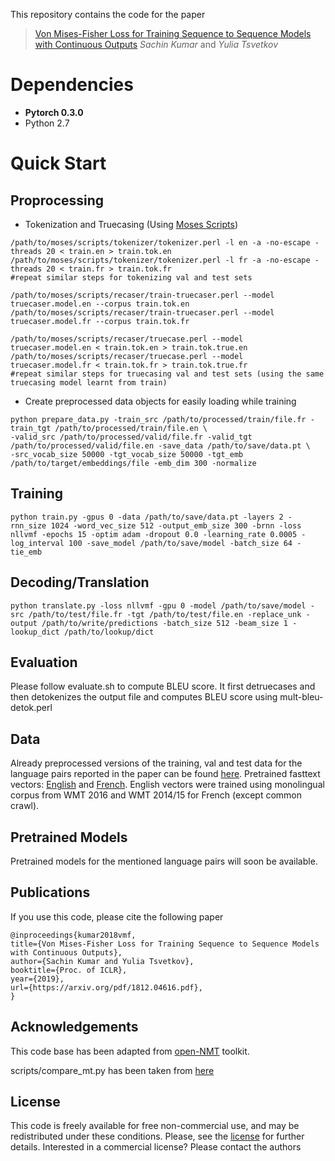 This repository contains the code for the paper

> [Von Mises-Fisher Loss for Training Sequence to Sequence Models with Continuous Outputs](https://arxiv.org/pdf/1812.04616.pdf) _Sachin Kumar_ and _Yulia Tsvetkov_

# Dependencies

* __Pytorch 0.3.0__
* Python 2.7

# Quick Start

## Proprocessing

* Tokenization and Truecasing (Using [Moses Scripts](https://github.com/moses-smt/mosesdecoder))

```
/path/to/moses/scripts/tokenizer/tokenizer.perl -l en -a -no-escape -threads 20 < train.en > train.tok.en
/path/to/moses/scripts/tokenizer/tokenizer.perl -l fr -a -no-escape -threads 20 < train.fr > train.tok.fr
#repeat similar steps for tokenizing val and test sets

/path/to/moses/scripts/recaser/train-truecaser.perl --model truecaser.model.en --corpus train.tok.en
/path/to/moses/scripts/recaser/train-truecaser.perl --model truecaser.model.fr --corpus train.tok.fr

/path/to/moses/scripts/recaser/truecase.perl --model truecaser.model.en < train.tok.en > train.tok.true.en
/path/to/moses/scripts/recaser/truecase.perl --model truecaser.model.fr < train.tok.fr > train.tok.true.fr
#repeat similar steps for truecasing val and test sets (using the same truecasing model learnt from train)
```

* Create preprocessed data objects for easily loading while training

```
python prepare_data.py -train_src /path/to/processed/train/file.fr -train_tgt /path/to/processed/train/file.en \
-valid_src /path/to/processed/valid/file.fr -valid_tgt /path/to/processed/valid/file.en -save_data /path/to/save/data.pt \
-src_vocab_size 50000 -tgt_vocab_size 50000 -tgt_emb /path/to/target/embeddings/file -emb_dim 300 -normalize
```
## Training 

```
python train.py -gpus 0 -data /path/to/save/data.pt -layers 2 -rnn_size 1024 -word_vec_size 512 -output_emb_size 300 -brnn -loss nllvmf -epochs 15 -optim adam -dropout 0.0 -learning_rate 0.0005 -log_interval 100 -save_model /path/to/save/model -batch_size 64 -tie_emb
```

## Decoding/Translation

```
python translate.py -loss nllvmf -gpu 0 -model /path/to/save/model -src /path/to/test/file.fr -tgt /path/to/test/file.en -replace_unk -output /path/to/write/predictions -batch_size 512 -beam_size 1 -lookup_dict /path/to/lookup/dict
```

## Evaluation

Please follow evaluate.sh to compute BLEU score. It first detruecases and then detokenizes the output file and computes BLEU score using mult-bleu-detok.perl

## Data

Already preprocessed versions of the training, val and test data for the language pairs reported in the paper can be found [here](https://drive.google.com/file/d/1jau37sNH3axLXNndmzFAcXFoR_k4Ujhw/view?usp=sharing). Pretrained fasttext vectors: [English](https://drive.google.com/file/d/1LdzxlIx3D3MyZOKYnsX8mgOJv_qaOhfO/view?usp=sharing) and [French](https://drive.google.com/open?id=1G2sKGOmy8728pOnadMf6VjGkusOy6Tle). English vectors were trained using monolingual corpus from WMT 2016  and WMT 2014/15 for French (except common crawl).

## Pretrained Models

Pretrained models for the mentioned language pairs will soon be available.

## Publications

If you use this code, please cite the following paper

```
@inproceedings{kumar2018vmf,
title={Von Mises-Fisher Loss for Training Sequence to Sequence Models with Continuous Outputs},
author={Sachin Kumar and Yulia Tsvetkov},
booktitle={Proc. of ICLR},
year={2019},
url={https://arxiv.org/pdf/1812.04616.pdf},
}
```

## Acknowledgements

This code base has been adapted from [open-NMT](https://github.com/OpenNMT/OpenNMT-py) toolkit.

scripts/compare_mt.py has been taken from [here](https://github.com/neulab/compare-mt)

## License 

This code is freely available for free non-commercial use, and may be redistributed under these conditions. Please, see the [license](https://github.com/Sachin19/seq2seq-con/blob/master/LICENSE) for further details. Interested in a commercial license? Please contact the authors

